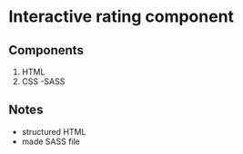 # Interactive rating component

## Components

1. HTML
2. CSS
   -SASS

## Notes

- structured HTML
- made SASS file
